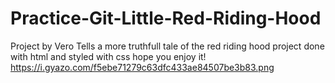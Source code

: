 # Practice-Git-Little-Red-Riding-Hood
Project by Vero
Tells a more truthfull tale of the red riding hood
project done with html and styled with css
hope you enjoy it!
<span>https://i.gyazo.com/f5ebe71279c63dfc433ae84507be3b83.png</span>
